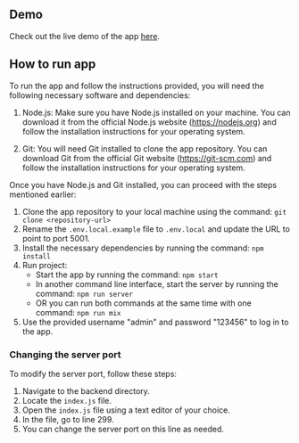 ## Demo
Check out the live demo of the app [here](http://144.172.113.66:5000/).

## How to run app
To run the app and follow the instructions provided, you will need the following necessary software and dependencies: 

1. Node.js: Make sure you have Node.js installed on your machine. You can download it from the official Node.js website (https://nodejs.org) and follow the installation instructions for your operating system.

2. Git: You will need Git installed to clone the app repository. You can download Git from the official Git website (https://git-scm.com) and follow the installation instructions for your operating system.

Once you have Node.js and Git installed, you can proceed with the steps mentioned earlier:

1. Clone the app repository to your local machine using the command: `git clone <repository-url>`
2. Rename the `.env.local.example` file to `.env.local` and update the URL to point to port 5001.
3. Install the necessary dependencies by running the command: `npm install`
4. Run project:
    - Start the app by running the command: `npm start`
    - In another command line interface, start the server by running the command: `npm run server`
    - OR you can run both commands at the same time with one command: `npm run mix`
7. Use the provided username "admin" and password "123456" to log in to the app.

### Changing the server port
To modify the server port, follow these steps:
1. Navigate to the backend directory.
2. Locate the `index.js` file.
3. Open the `index.js` file using a text editor of your choice.
4. In the file, go to line 299.
5. You can change the server port on this line as needed.